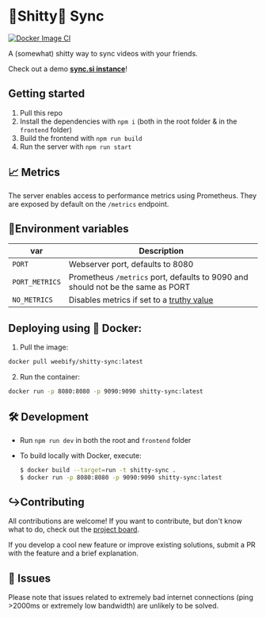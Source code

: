 # 💩Shitty💩 Sync

[![Docker Image CI](https://github.com/MaticBabnik/shitty-sync/actions/workflows/docker-image.yml/badge.svg)](https://github.com/MaticBabnik/shitty-sync/actions/workflows/docker-image.yml)

A (somewhat) shitty way to sync videos with your friends.

Check out a demo [**sync.si instance**](https://sync.si/)!

## Getting started

1. Pull this repo
2. Install the dependencies with `npm i` (both in the root folder & in the `frontend` folder)
3. Build the frontend with `npm run build`
4. Run the server with `npm run start`

## 📈 Metrics

The server enables access to performance metrics using Prometheus. They are exposed by default on the `/metrics`
endpoint.

## 🌳Environment variables

var            | Description
-------------- | -----------
`PORT`         | Webserver port, defaults to 8080
`PORT_METRICS` | Prometheus `/metrics` port, defaults to 9090 and should not be the same as PORT
`NO_METRICS`   | Disables metrics if set to a [truthy value](https://developer.mozilla.org/en-US/docs/Glossary/Truthy)

## Deploying using 🐳 Docker:

1. Pull the image:

  ```bash
  docker pull weebify/shitty-sync:latest
  ```

2. Run the container:

  ```bash
  docker run -p 8080:8080 -p 9090:9090 shitty-sync:latest
  ```

## 🛠️ Development

- Run `npm run dev` in both the root and `frontend` folder

- To build locally with Docker, execute:

  ```bash
  $ docker build --target=run -t shitty-sync .
  $ docker run -p 8080:8080 -p 9090:9090 shitty-sync:latest
  ```

## ↪️Contributing

All contributions are welcome! If you want to contribute, but don't know what to do, check out
the [project board](https://github.com/MaticBabnik/shitty-sync/projects/1).

If you develop a cool new feature or improve existing solutions, submit a PR with the feature and a brief explanation.

## 📢 Issues

Please note that issues related to extremely bad internet connections (ping >2000ms or extremely low bandwidth) are
unlikely to be solved.
